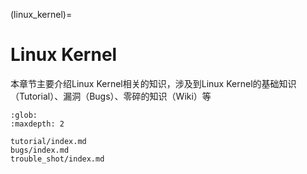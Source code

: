 (linux_kernel)=
# Linux Kernel

本章节主要介绍Linux Kernel相关的知识，涉及到Linux Kernel的基础知识（Tutorial）、漏洞（Bugs）、零碎的知识（Wiki）等

```{toctree}
:glob:
:maxdepth: 2

tutorial/index.md
bugs/index.md
trouble_shot/index.md
```
